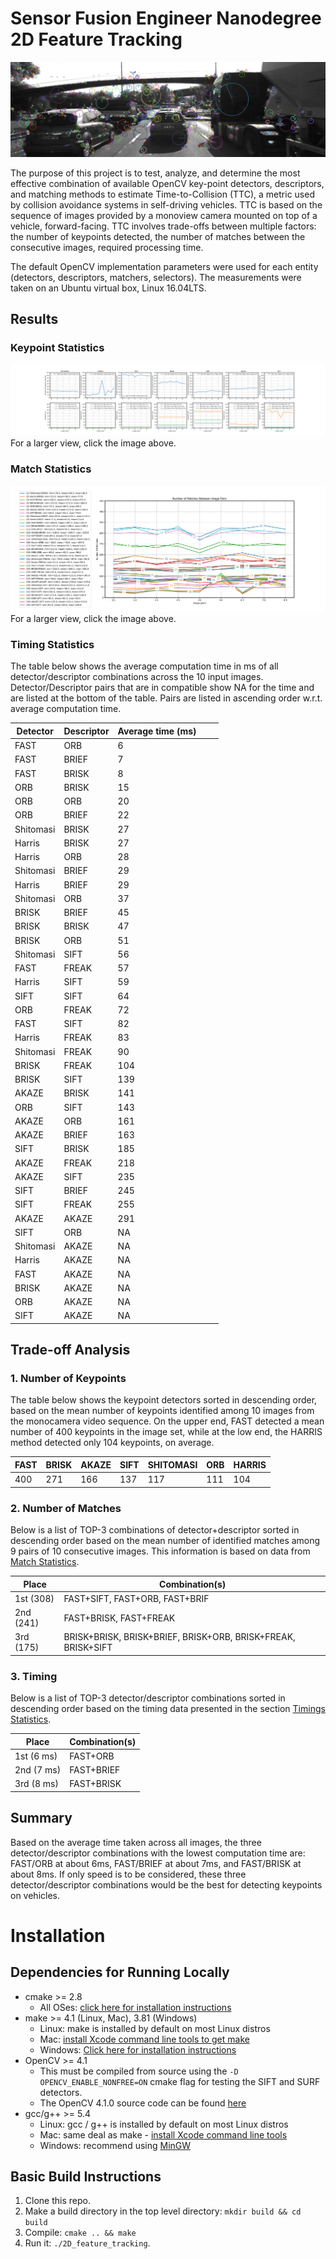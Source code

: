 # Sensor Fusion Engineer Nanodegree 2D Feature Tracking

![visualization.png](images/keypoints.png)

The purpose of this project is to test, analyze, and determine the most effective combination of available OpenCV key-point detectors, descriptors, and matching methods to estimate Time-to-Collision (TTC), a metric used by collision avoidance systems in self-driving vehicles. TTC is based on the sequence of images provided by a monoview camera mounted on top of a vehicle, forward-facing. TTC involves trade-offs between multiple factors: the number of keypoints detected, the number of matches between the consecutive images, required processing time. 

The default OpenCV implementation parameters were used for each entity (detectors, descriptors, matchers, selectors). The measurements were taken on an Ubuntu virtual box, Linux 16.04LTS.

## Results

### Keypoint Statistics
![keypoints.png](figures/keypoints.png)
For a larger view, click the image above.

### Match Statistics
![matching_stats.png](figures/matching_stats.png)
For a larger view, click the image above.

### Timing Statistics
The table below shows the average computation time in ms of all detector/descriptor combinations across the 10 input images. Detector/Descriptor pairs that are in compatible show NA for the time and are listed at the bottom of the table. Pairs are listed in ascending order w.r.t. average computation time.

| Detector  | Descriptor | Average time (ms) |   |   |
|-----------|------------|-------------------|---|---|
| FAST      | ORB        | 6                 |   |   |
| FAST      | BRIEF      | 7                 |   |   |
| FAST      | BRISK      | 8                 |   |   |
| ORB       | BRISK      | 15                |   |   |
| ORB       | ORB        | 20                |   |   |
| ORB       | BRIEF      | 22                |   |   |
| Shitomasi | BRISK      | 27                |   |   |
| Harris    | BRISK      | 27                |   |   |
| Harris    | ORB        | 28                |   |   |
| Shitomasi | BRIEF      | 29                |   |   |
| Harris    | BRIEF      | 29                |   |   |
| Shitomasi | ORB        | 37                |   |   |
| BRISK     | BRIEF      | 45                |   |   |
| BRISK     | BRISK      | 47                |   |   |
| BRISK     | ORB        | 51                |   |   |
| Shitomasi | SIFT       | 56                |   |   |
| FAST      | FREAK      | 57                |   |   |
| Harris    | SIFT       | 59                |   |   |
| SIFT      | SIFT       | 64                |   |   |
| ORB       | FREAK      | 72                |   |   |
| FAST      | SIFT       | 82                |   |   |
| Harris    | FREAK      | 83                |   |   |
| Shitomasi | FREAK      | 90                |   |   |
| BRISK     | FREAK      | 104               |   |   |
| BRISK     | SIFT       | 139               |   |   |
| AKAZE     | BRISK      | 141               |   |   |
| ORB       | SIFT       | 143               |   |   |
| AKAZE     | ORB        | 161               |   |   |
| AKAZE     | BRIEF      | 163               |   |   |
| SIFT      | BRISK      | 185               |   |   |
| AKAZE     | FREAK      | 218               |   |   |
| AKAZE     | SIFT       | 235               |   |   |
| SIFT      | BRIEF      | 245               |   |   |
| SIFT      | FREAK      | 255               |   |   |
| AKAZE     | AKAZE      | 291               |   |   |
| SIFT      | ORB        | NA                |   |   |
| Shitomasi | AKAZE      | NA                |   |   |
| Harris    | AKAZE      | NA                |   |   |
| FAST      | AKAZE      | NA                |   |   |
| BRISK     | AKAZE      | NA                |   |   |
| ORB       | AKAZE      | NA                |   |   |
| SIFT      | AKAZE      | NA                |   |   |

## Trade-off Analysis

### 1. Number of Keypoints
The table below shows the keypoint detectors sorted in descending order, based on the mean number of keypoints identified among 10 images from the monocamera video sequence. On the upper end, FAST detected a mean number of 400 keypoints in the image set, while at the low end, the HARRIS method detected only 104 keypoints, on average.  


| FAST  | BRISK | AKAZE | SIFT | SHITOMASI | ORB | HARRIS |
|-------|-------|-------|------|-----------|-----|--------|
| 400   | 271   | 166   | 137  | 117       | 111 | 104    |


### 2. Number of Matches
Below is a list of TOP-3 combinations of detector+descriptor sorted in descending order based on the mean number of identified matches among 9 pairs of 10 consecutive images. This information is based on data from [Match Statistics](#matches-statistics).   

| Place     | Combination(s)                                                            |  
|-----------|---------------------------------------------------------------------------|  
| 1st (308) | FAST+SIFT, FAST+ORB, FAST+BRIF                                            |  
| 2nd (241) | FAST+BRISK, FAST+FREAK                                                    |  
| 3rd (175) | BRISK+BRISK, BRISK+BRIEF, BRISK+ORB, BRISK+FREAK, BRISK+SIFT              |  


### 3. Timing
Below is a list of TOP-3 detector/descriptor combinations sorted in descending order based on the  timing data presented in the section [Timings Statistics](#timings-statistics).   

| Place      | Combination(s)       |  
|------------|----------------------|  
| 1st (6 ms) | FAST+ORB             |  
| 2nd (7 ms) | FAST+BRIEF           |  
| 3rd (8 ms) | FAST+BRISK           |   

## Summary
Based on the average time taken across all images, the three detector/descriptor combinations with the lowest computation time are: FAST/ORB at about 6ms, FAST/BRIEF at about 7ms, and FAST/BRISK at about 8ms. If only speed is to be considered, these three detector/descriptor combinations would be the best for detecting keypoints on vehicles.

# Installation

## Dependencies for Running Locally
* cmake >= 2.8
  * All OSes: [click here for installation instructions](https://cmake.org/install/)
* make >= 4.1 (Linux, Mac), 3.81 (Windows)
  * Linux: make is installed by default on most Linux distros
  * Mac: [install Xcode command line tools to get make](https://developer.apple.com/xcode/features/)
  * Windows: [Click here for installation instructions](http://gnuwin32.sourceforge.net/packages/make.htm)
* OpenCV >= 4.1
  * This must be compiled from source using the `-D OPENCV_ENABLE_NONFREE=ON` cmake flag for testing the SIFT and SURF detectors.
  * The OpenCV 4.1.0 source code can be found [here](https://github.com/opencv/opencv/tree/4.1.0)
* gcc/g++ >= 5.4
  * Linux: gcc / g++ is installed by default on most Linux distros
  * Mac: same deal as make - [install Xcode command line tools](https://developer.apple.com/xcode/features/)
  * Windows: recommend using [MinGW](http://www.mingw.org/)

## Basic Build Instructions

1. Clone this repo.
2. Make a build directory in the top level directory: `mkdir build && cd build`
3. Compile: `cmake .. && make`
4. Run it: `./2D_feature_tracking`.